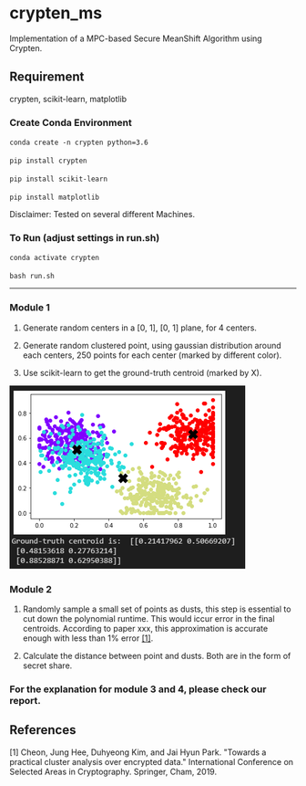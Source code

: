 # crypten_ms
Implementation of a MPC-based Secure MeanShift Algorithm using Crypten.


## Requirement
crypten, scikit-learn, matplotlib

### Create Conda Environment

    conda create -n crypten python=3.6

    pip install crypten

    pip install scikit-learn

    pip install matplotlib

Disclaimer: Tested on several different Machines.

### To Run (adjust settings in run.sh)

    conda activate crypten

    bash run.sh

***

### Module 1

1. Generate random centers in a [0, 1], [0, 1] plane, for 4 centers.

2. Generate random clustered point, using gaussian distribution around each centers, 250 points for each center (marked by different color).

3. Use scikit-learn to get the ground-truth centroid (marked by X).

![Example of Module 1](images/fig_generate.PNG)

### Module 2

1. Randomly sample a small set of points as dusts, this step is essential to cut down the polynomial runtime. This would iccur error in the final centroids. According to paper xxx, this approximation is accurate enough with less than 1% error [[1]](#1).

2. Calculate the distance between point and dusts. Both are in the form of secret share.

### For the explanation for module 3 and 4, please check our report.

## References
<a id="1">[1]</a> 
Cheon, Jung Hee, Duhyeong Kim, and Jai Hyun Park. "Towards a practical cluster analysis over encrypted data." International Conference on Selected Areas in Cryptography. Springer, Cham, 2019.